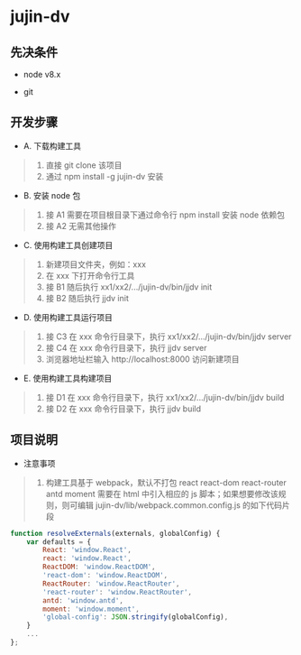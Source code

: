 # jujin-dv

## 先决条件

* node v8.x

* git

## 开发步骤

* A. 下载构建工具

> 1. 直接 git clone 该项目
> 2. 通过 npm install -g jujin-dv 安装

* B. 安装 node 包

> 1. 接 A1 需要在项目根目录下通过命令行 npm install 安装 node 依赖包
> 2. 接 A2 无需其他操作

* C. 使用构建工具创建项目

> 1. 新建项目文件夹，例如：xxx
> 2. 在 xxx 下打开命令行工具
> 3. 接 B1 随后执行 xx1/xx2/.../jujin-dv/bin/jjdv init
> 4. 接 B2 随后执行 jjdv init

* D. 使用构建工具运行项目

> 1. 接 C3 在 xxx 命令行目录下，执行 xx1/xx2/.../jujin-dv/bin/jjdv server
> 2. 接 C4 在 xxx 命令行目录下，执行 jjdv server
> 3. 浏览器地址栏输入 http://localhost:8000 访问新建项目

* E. 使用构建工具构建项目

> 1. 接 D1 在 xxx 命令行目录下，执行 xx1/xx2/.../jujin-dv/bin/jjdv build
> 2. 接 D2 在 xxx 命令行目录下，执行 jjdv build
 
## 项目说明

* 注意事项

> 1. 构建工具基于 webpack，默认不打包 react react-dom react-router antd moment 需要在 html 中引入相应的 js 脚本；如果想要修改该规则，则可编辑 jujin-dv/lib/webpack.common.config.js 的如下代码片段

```javascript
function resolveExternals(externals, globalConfig) {
    var defaults = {
        React: 'window.React',
        react: 'window.React',
        ReactDOM: 'window.ReactDOM',
        'react-dom': 'window.ReactDOM',
        ReactRouter: 'window.ReactRouter',
        'react-router': 'window.ReactRouter',
        antd: 'window.antd',
        moment: 'window.moment',
        'global-config': JSON.stringify(globalConfig),
    }
    ...
};
```

